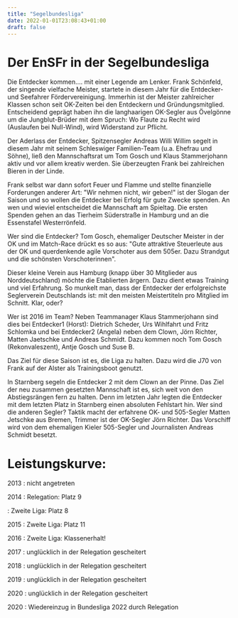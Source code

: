 ```yaml
---
title: "Segelbundesliga"
date: 2022-01-01T23:08:43+01:00
draft: false
---
```





# Der EnSFr in der Segelbundesliga

Die Entdecker kommen\.... mit einer Legende am Lenker. Frank Schönfeld,
der singende vielfache Meister, startete in diesem Jahr für die
Entdecker- und Seefahrer Fördervereinigung. Immerhin ist der Meister
zahlreicher Klassen schon seit OK­-Zeiten bei den Entdeckern und
Gründungsmitglied. Entscheidend geprägt haben ihn die langhaarigen
OK-­Segler aus Övelgönne um die Jungblut­-Brüder mit dem Spruch: Wo
Flaute zu Recht wird (Auslaufen bei Null­-Wind), wird Widerstand zur
Pflicht.

Der Aderlass der Entdecker, Spitzensegler Andreas Willi Willim segelt in
diesem Jahr mit seinem Schleswiger Familien­-Team (u.a. Ehefrau und
Söhne), ließ den Mannschaftsrat um Tom Gosch und Klaus Stammerjohann
aktiv und vor allem kreativ werden. Sie überzeugten Frank bei
zahlreichen Bieren in der Linde.

Frank selbst war dann sofort Feuer und Flamme und stellte finanzielle
Forderungen anderer Art: "Wir nehmen nicht, wir geben!" ist der Slogan
der Saison und so wollen die Entdecker bei Erfolg für gute Zwecke
spenden. An wen und wieviel entscheidet die Mannschaft am Spieltag. Die
ersten Spenden gehen an das Tierheim Süderstraße in Hamburg und an die
Essenstafel Westerrönfeld.

Wer sind die Entdecker? Tom Gosch, ehemaliger Deutscher Meister in der
OK und im Match­-Race drückt es so aus: "Gute attraktive Steuerleute aus
der OK und querdenkende agile Vorschoter aus dem 505er. Dazu Strandgut
und die schönsten Vorschoterinnen".

Dieser kleine Verein aus Hamburg (knapp über 30 Mitglieder aus
Norddeutschland) möchte die Etablierten ärgern. Dazu dient etwas
Training und viel Erfahrung. So munkelt man, dass der Entdecker der
erfolgreichste Seglerverein Deutschlands ist: mit den meisten
Meistertiteln pro Mitglied im Schnitt. Klar, oder?

Wer ist 2016 im Team? Neben Teammanager Klaus Stammerjohann sind dies
bei Entdecker1 (Horst): Dietrich Scheder, Urs Wihlfahrt und Fritz
Schlomka und bei Entdecker2 (Angela) neben dem Clown, Jörn Richter,
Matten Jaetschke und Andreas Schmidt. Dazu kommen noch Tom Gosch
(Rekonvaleszent), Antje Gosch und Suse B.

Das Ziel für diese Saison ist es, die Liga zu halten. Dazu wird die J70
von Frank auf der Alster als Trainingsboot genutzt.

In Starnberg segeln die Entdecker 2 mit dem Clown an der Pinne. Das Ziel
der neu zusammen gesetzten Mannschaft ist es, sich weit von den
Abstiegsrängen fern zu halten. Denn im letzten Jahr legten die Entdecker
mit dem letzten Platz in Starnberg einen absoluten Fehlstart hin. Wer
sind die anderen Segler? Taktik macht der erfahrene OK- und 505-Segler
Matten Jetschke aus Bremen, Trimmer ist der OK-­Segler Jörn Richter. Das
Vorschiff wird von dem ehemaligen Kieler 505-Segler und Journalisten
Andreas Schmidt besetzt.

# Leistungskurve:

2013
:   nicht angetreten

2014
:   Relegation: Platz 9

:   Zweite Liga: Platz 8

2015
:   Zweite Liga: Platz 11

2016
:   Zweite Liga: Klassenerhalt!

2017
:   unglücklich in der Relegation gescheitert

2018
:   unglücklich in der Relegation gescheitert

2019
:   unglücklich in der Relegation gescheitert

2020
:   unglücklich in der Relegation gescheitert

2020
:   Wiedereinzug in Bundesliga 2022 durch Relegation


